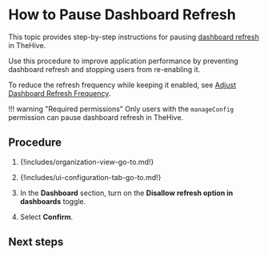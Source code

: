 # How to Pause Dashboard Refresh

This topic provides step-by-step instructions for pausing [dashboard refresh](../../../analyst-corner/dashboard/modify-dashboard-refresh-setting.md) in TheHive.

Use this procedure to improve application performance by preventing dashboard refresh and stopping users from re-enabling it.

To reduce the refresh frequency while keeping it enabled, see [Adjust Dashboard Refresh Frequency](../../../analyst-corner/dashboard/adjust-dashboard-refresh-frequency.md).

!!! warning "Required permissions"
    Only users with the `manageConfig` permission can pause dashboard refresh in TheHive.

<h2>Procedure</h2>

1. {!includes/organization-view-go-to.md!}

2. {!includes/ui-configuration-tab-go-to.md!}

3. In the **Dashboard** section, turn on the **Disallow refresh option in dashboards** toggle.

4. Select **Confirm**.

<h2>Next steps</h2>